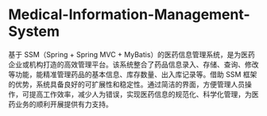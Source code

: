 # Medical-Information-Management-System
基于 SSM（Spring + Spring MVC + MyBatis）的医药信息管理系统，是为医药企业或机构打造的高效管理平台。该系统整合了药品信息录入、存储、查询、修改等功能，能精准管理药品的基本信息、库存数量、出入库记录等。借助 SSM 框架的优势，系统具备良好的可扩展性和稳定性。通过简洁的界面，方便管理人员操作，可提高工作效率，减少人为错误，实现医药信息的规范化、科学化管理，为医药业务的顺利开展提供有力支持。 
